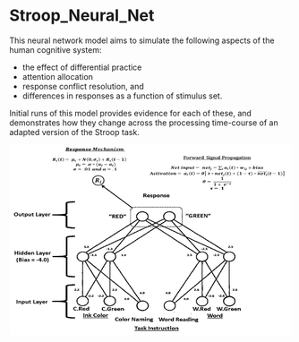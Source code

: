 # Stroop_Neural_Net

This neural network model aims to simulate the following aspects of the human cognitive system:
* the effect of differential practice
* attention allocation
* response conflict resolution, and 
* differences in responses as a function of stimulus set. 

Initial runs of this model provides evidence for each of these, and demonstrates how they change across the processing time-course of an adapted version of the Stroop task. 

![Model Diagram](https://github.com/crsalas/Stroop_Neural_Net/blob/master/Model%20Diagram.png "Network Diagram")